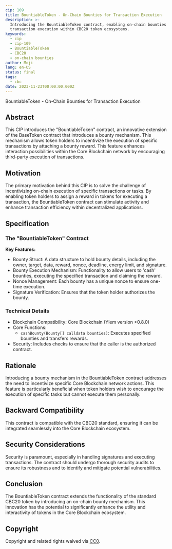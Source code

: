 ```yaml
---
cip: 109
title: BountiableToken - On-Chain Bounties for Transaction Execution
description: >-
  Introducing the BountiableToken contract, enabling on-chain bounties for
  transaction execution within CBC20 token ecosystems.
keywords:
  - cip
  - cip-109
  - BountiableToken
  - CBC20
  - on-chain bounties
author: Moji
lang: en-US
status: final
tags:
  - cbc
date: 2023-11-23T00:00:00.000Z
---
```


BountiableToken - On-Chain Bounties for Transaction Execution

<!--truncate-->

## Abstract

This CIP introduces the "BountiableToken" contract, an innovative extension of the BaseToken contract that introduces a bounty mechanism. This mechanism allows token holders to incentivize the execution of specific transactions by attaching a bounty reward. This feature enhances interaction possibilities within the Core Blockchain network by encouraging third-party execution of transactions.

## Motivation

The primary motivation behind this CIP is to solve the challenge of incentivizing on-chain execution of specific transactions or tasks. By enabling token holders to assign a reward in tokens for executing a transaction, the BountiableToken contract can stimulate activity and enhance transaction efficiency within decentralized applications.

## Specification

### The "BountiableToken" Contract

**Key Features:**

- Bounty Struct: A data structure to hold bounty details, including the owner, target, data, reward, nonce, deadline, energy limit, and signature.
- Bounty Execution Mechanism: Functionality to allow users to 'cash' bounties, executing the specified transaction and claiming the reward.
- Nonce Management: Each bounty has a unique nonce to ensure one-time execution.
- Signature Verification: Ensures that the token holder authorizes the bounty.

### Technical Details

- Blockchain Compatibility: Core Blockchain (Ylem version >0.8.0)
- Core Functions:
  - `cashBounty(Bounty[] calldata bounties)`: Executes specified bounties and transfers rewards.
- Security: Includes checks to ensure that the caller is the authorized contract.

## Rationale

Introducing a bounty mechanism in the BountiableToken contract addresses the need to incentivize specific Core Blockchain network actions. This feature is particularly beneficial when token holders wish to encourage the execution of specific tasks but cannot execute them personally.

## Backward Compatibility

This contract is compatible with the CBC20 standard, ensuring it can be integrated seamlessly into the Core Blockchain ecosystem.

## Security Considerations

Security is paramount, especially in handling signatures and executing transactions. The contract should undergo thorough security audits to ensure its robustness and to identify and mitigate potential vulnerabilities.

## Conclusion

The BountiableToken contract extends the functionality of the standard CBC20 token by introducing an on-chain bounty mechanism. This innovation has the potential to significantly enhance the utility and interactivity of tokens in the Core Blockchain ecosystem.

## Copyright

Copyright and related rights waived via [CC0](https://creativecommons.org/publicdomain/zero/1.0/).
